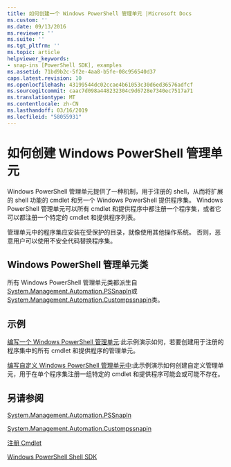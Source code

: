 ```yaml
---
title: 如何创建一个 Windows PowerShell 管理单元 |Microsoft Docs
ms.custom: ''
ms.date: 09/13/2016
ms.reviewer: ''
ms.suite: ''
ms.tgt_pltfrm: ''
ms.topic: article
helpviewer_keywords:
- snap-ins [PowerShell SDK], examples
ms.assetid: 71bd9b2c-5f2e-4aa8-b5fe-08c956540d37
caps.latest.revision: 10
ms.openlocfilehash: 43199544dc02ccae4b61053c30d6ed36576adfcf
ms.sourcegitcommit: caac7d098a448232304c9d6728e7340ec7517a71
ms.translationtype: MT
ms.contentlocale: zh-CN
ms.lasthandoff: 03/16/2019
ms.locfileid: "58055931"
---
```

# <a name="how-to-create-a-windows-powershell-snap-in"></a>如何创建 Windows PowerShell 管理单元

Windows PowerShell 管理单元提供了一种机制，用于注册的 shell，从而将扩展的 shell 功能的 cmdlet 和另一个 Windows PowerShell 提供程序集。 Windows PowerShell 管理单元可以所有 cmdlet 和提供程序中都注册一个程序集，或者它可以都注册一个特定的 cmdlet 和提供程序列表。

管理单元中的程序集应安装在受保护的目录，就像使用其他操作系统。 否则，恶意用户可以使用不安全代码替换程序集。

## <a name="windows-powershell-snap-in-classes"></a>Windows PowerShell 管理单元类

所有 Windows PowerShell 管理单元类都派生自[System.Management.Automation.PSSnapIn](/dotnet/api/System.Management.Automation.PSSnapIn)或[System.Management.Automation.Custompssnapin](/dotnet/api/System.Management.Automation.CustomPSSnapIn)类。

## <a name="examples"></a>示例

[编写一个 Windows PowerShell 管理单元](./writing-a-windows-powershell-snap-in.md):此示例演示如何，若要创建用于注册的程序集中的所有 cmdlet 和提供程序的管理单元。

[编写自定义 Windows PowerShell 管理单元中](./writing-a-custom-windows-powershell-snap-in.md):此示例演示如何创建自定义管理单元，用于在单个程序集注册一组特定的 cmdlet 和提供程序可能会或可能不存在。

## <a name="see-also"></a>另请参阅

[System.Management.Automation.PSSnapIn](/dotnet/api/System.Management.Automation.PSSnapIn)

[System.Management.Automation.Custompssnapin](/dotnet/api/System.Management.Automation.CustomPSSnapIn)

[注册 Cmdlet](./registering-cmdlets.md)

[Windows PowerShell Shell SDK](../windows-powershell-reference.md)

